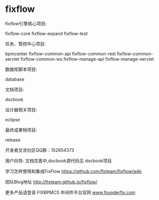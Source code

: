 fixflow
=======



fixflow引擎核心项目:

fixflow-core
fixflow-expand
fixflow-test



任务、管控中心项目:

bpmcenter
fixflow-common-api
fixflow-common-rest
fixflow-common-servlet
fixflow-common-ws
fixflow-manage-api
fixflow-manage-servlet



数据库脚本项目:

database



文档项目:

docbook

设计器相关项目:

eclipse

最终成果物项目:

release




开发者交流社区QQ群：152654373

用户向导: 文档完善中,docbook源代码见 docbook项目

学习怎样使用和集成FixFlow https://github.com/fixteam/fixflow/wiki

团队Blog地址 http://fixteam.github.io/fixflow/

更多产品请登录 FIXBPMCS 中间件平台官网 www.founderfix.com
